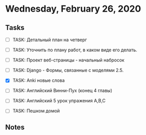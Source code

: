 # Wednesday, February 26, 2020

## Tasks
- [ ] TASK: Детальный план на четверг

- [ ] TASK: Уточнить по плану работ, в каком виде его делать.

- [ ] TASK: Проект веб-страницы - начальный набросок
- [ ] TASK: Django - Формы, связанные с моделями 2.5.

- [x] TASK: Anki новые слова
- [ ] TASK: Aнглийский Винни-Пух (конец 4 главы)
- [ ] TASK: Aнглийский 5 урок упражения A,B,C

- [ ] TASK: Пешком домой

## Notes


